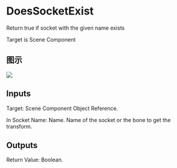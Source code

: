 # DoesSocketExist

Return true if socket with the given name exists

Target is Scene Component

## 图示

![]($-20221218-21144571.png)

## Inputs

Target: Scene Component Object Reference.

In Socket Name: Name. Name of the socket or the bone to get the transform.  

## Outputs

Return Value: Boolean.

